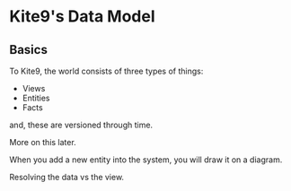 # Kite9's Data Model

## Basics

To Kite9, the world consists of three types of things:

 - Views
 - Entities
 - Facts
 
and, these are versioned through time.


More on this later.

When you add a new entity into the system, you will draw it on a diagram.  

Resolving the data vs the view.